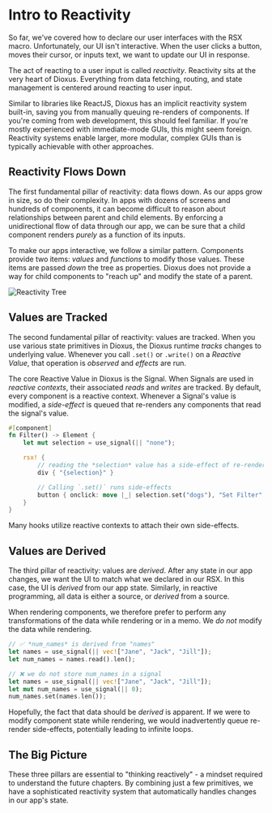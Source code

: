# Intro to Reactivity

So far, we've covered how to declare our user interfaces with the RSX macro. Unfortunately, our UI isn't interactive. When the user clicks a button, moves their cursor, or inputs text, we want to update our UI in response.

The act of reacting to a user input is called *reactivity*. Reactivity sits at the very heart of Dioxus. Everything from data fetching, routing, and state management is centered around reacting to user input.

Similar to libraries like ReactJS, Dioxus has an implicit reactivity system built-in, saving you from manually queuing re-renders of components. If you're coming from web development, this should feel familiar. If you're mostly experienced with immediate-mode GUIs, this might seem foreign. Reactivity systems enable larger, more modular, complex GUIs than is typically achievable with other approaches.

## Reactivity Flows Down

The first fundamental pillar of reactivity: data flows down. As our apps grow in size, so do their complexity. In apps with dozens of screens and hundreds of components, it can become difficult to reason about relationships between parent and child elements. By enforcing a unidirectional flow of data through our app, we can be sure that a child component renders *purely* as a function of its inputs.

To make our apps interactive, we follow a similar pattern. Components provide two items: *values* and *functions* to modify those values. These items are passed *down* the tree as properties. Dioxus does not provide a way for child components to "reach up" and modify the state of a parent.

![Reactivity Tree](/assets/07/reactivity-tree.png)

## Values are Tracked

The second fundamental pillar of reactivity: values are tracked. When you use various state primitives in Dioxus, the Dioxus runtime *tracks* changes to underlying value. Whenever you call `.set()` or `.write()` on a *Reactive Value*, that operation is *observed* and *effects* are run.

The core Reactive Value in Dioxus is the Signal. When Signals are used in *reactive contexts*, their associated *reads* and *writes* are tracked. By default, every component is a reactive context. Whenever a Signal's value is modified, a *side-effect* is queued that re-renders any components that read the signal's value.

```rust
#[component]
fn Filter() -> Element {
    let mut selection = use_signal(|| "none");

    rsx! {
        // reading the *selection* value has a side-effect of re-rendering this component
        div { "{selection}" }

        // Calling `.set()` runs side-effects
        button { onclick: move |_| selection.set("dogs"), "Set Filter" }
    }
}
```

Many hooks utilize reactive contexts to attach their own side-effects.

## Values are Derived

The third pillar of reactivity: values are *derived*. After any state in our app changes, we want the UI to match what we declared in our RSX. In this case, the UI is *derived* from our app state. Similarly, in reactive programming, all data is either a source, or *derived* from a source.

When rendering components, we therefore prefer to perform any transformations of the data while rendering or in a memo. We *do not* modify the data while rendering.

```rust
// ✅ *num_names* is derived from "names"
let names = use_signal(|| vec!["Jane", "Jack", "Jill"]);
let num_names = names.read().len();

// ❌ we do not store num_names in a signal
let names = use_signal(|| vec!["Jane", "Jack", "Jill"]);
let mut num_names = use_signal(|| 0);
num_names.set(names.len());
```

Hopefully, the fact that data should be *derived* is apparent. If we were to modify component state while rendering, we would inadvertently queue re-render side-effects, potentially leading to infinite loops.


## The Big Picture

These three pillars are essential to "thinking reactively" - a mindset required to understand the future chapters. By combining just a few primitives, we have a sophisticated reactivity system that automatically handles changes in our app's state.
